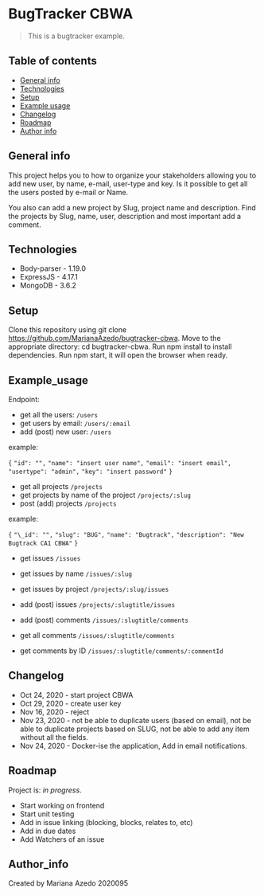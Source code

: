 # BugTracker CBWA

> This is a bugtracker example.

## Table of contents

- [General info](#general-info)
- [Technologies](#technologies)
- [Setup](#setup)
- [Example usage](#Example_usage)
- [Changelog](#Changelog)
- [Roadmap](#Roadmap)
- [Author info](#Author_info)

## General info

This project helps you to how to organize your stakeholders allowing you to add new user, by name, e-mail, user-type and key. Is it possible to get all the users posted by e-mail or Name.

You also can add a new project by Slug, project name and description. Find the projects by Slug, name, user, description and most important add a comment.

## Technologies

- Body-parser - 1.19.0
- ExpressJS - 4.17.1
- MongoDB - 3.6.2

## Setup

Clone this repository using git clone https://github.com/MarianaAzedo/bugtracker-cbwa.
Move to the appropriate directory: cd bugtracker-cbwa.
Run npm install to install dependencies.
Run npm start, it will open the browser when ready.

## Example_usage

Endpoint:

- get all the users:
  `/users`
- get users by email:
  `/users/:email`
- add (post) new user:
  `/users`

example:

`{`
`"id": "",`
`"name": "insert user name",`
`"email": "insert email",`
`"usertype": "admin",`
`"key": "insert password"`
`}`

- get all projects
  `/projects`
- get projects by name of the project
  `/projects/:slug`
- post (add) projects
  `/projects`

example:

`{`
`"\_id": "",`
`"slug": "BUG",`
`"name": "Bugtrack",`
`"description": "New Bugtrack CA1 CBWA"`
`}`

- get issues
  `/issues`
- get issues by name
  `/issues/:slug`
- get issues by project
  `/projects/:slug/issues`
- add (post) issues
  `/projects/:slugtitle/issues`

- add (post) comments
  `/issues/:slugtitle/comments`
- get all comments
  `/issues/:slugtitle/comments`
- get comments by ID
  `/issues/:slugtitle/comments/:commentId`

## Changelog

- Oct 24, 2020 - start project CBWA
- Oct 29, 2020 - create user key
- Nov 16, 2020 - reject
- Nov 23, 2020 - not be able to duplicate users (based on email), not be able to duplicate projects based on SLUG, not be able to add any item without all the fields.
- Nov 24, 2020 - Docker-ise the application, Add in email notifications.

## Roadmap

Project is: _in progress_.

- Start working on frontend
- Start unit testing
- Add in issue linking (blocking, blocks, relates to, etc)
- Add in due dates
- Add Watchers of an issue

## Author_info

Created by Mariana Azedo 2020095
